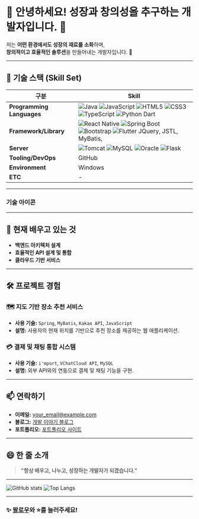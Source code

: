 # 🌟 안녕하세요! 성장과 창의성을 추구하는 개발자입니다. 👋

저는 **어떤 환경에서도 성장의 재료를 소화**하며,  
**창의적이고 효율적인 솔루션**을 만들어내는 개발자입니다. 🚀  

---

## 🔧 기술 스택 (Skill Set)

| **구분**              | **Skill**                                                                                   |
|-----------------------|---------------------------------------------------------------------------------------------|
| **Programming Languages** | ![Java](https://img.shields.io/badge/-Java-007396?logo=java&logoColor=white) ![JavaScript](https://img.shields.io/badge/-JavaScript-F7DF1E?logo=javascript&logoColor=black) ![HTML5](https://img.shields.io/badge/-HTML5-E34F26?logo=html5&logoColor=white) ![CSS3](https://img.shields.io/badge/-CSS3-1572B6?logo=css3&logoColor=white) ![TypeScript](https://img.shields.io/badge/-TypeScript-007ACC?logo=typescript&logoColor=white) ![Python](https://img.shields.io/badge/-Python-3776AB?logo=python&logoColor=white) Dart                                    |
| **Framework/Library** | ![React Native](https://img.shields.io/badge/-React%20Native-61DAFB?logo=react&logoColor=black) ![Spring Boot](https://img.shields.io/badge/-Spring%20Boot-6DB33F?logo=springboot&logoColor=white) ![Bootstrap](https://img.shields.io/badge/-Bootstrap-7952B3?logo=bootstrap&logoColor=white) ![Flutter](https://img.shields.io/badge/-Flutter-02569B?logo=flutter&logoColor=white) JQuery, JSTL, MyBatis,                         |
| **Server**            | ![Tomcat](https://img.shields.io/badge/-Tomcat-F8DC75?logo=apachetomcat&logoColor=black) ![MySQL](https://img.shields.io/badge/-MySQL-4479A1?logo=mysql&logoColor=white) ![Oracle](https://img.shields.io/badge/-Oracle-F80000?logo=oracle&logoColor=white) ![Flask](https://img.shields.io/badge/-Flask-000000?logo=flask&logoColor=white)                                                        |
| **Tooling/DevOps**    | GitHub                                                                                      |
| **Environment**       | Windows                                                                                     |
| **ETC**               | -                                                                                           |

---

### **기술 아이콘**















---

## 🌱 현재 배우고 있는 것
- **백엔드 아키텍처 설계**
- **효율적인 API 설계 및 통합**
- **클라우드 기반 서비스**

---

## 🛠 프로젝트 경험
### 🗺 **지도 기반 장소 추천 서비스**
- **사용 기술:** `Spring`, `MyBatis`, `Kakao API`, `JavaScript`
- **설명:** 사용자의 현재 위치를 기반으로 추천 장소를 제공하는 웹 애플리케이션.

### 💳 **결제 및 채팅 통합 시스템**
- **사용 기술:** `i'mport`, `VChatCloud API`, `MySQL`
- **설명:** 외부 API와의 연동으로 결제 및 채팅 기능을 구현.

---

## 📫 연락하기
- **이메일:** your_email@example.com  
- **블로그:** [개발 이야기 블로그](https://your-blog-link.com)  
- **포트폴리오:** [포트폴리오 사이트](https://your-portfolio-link.com)

---

## 😄 한 줄 소개
> **"항상 배우고, 나누고, 성장하는 개발자가 되겠습니다."**

---

![GitHub stats](https://github-readme-stats.vercel.app/api?username=SJ0503&show_icons=true&theme=radical)
![Top Langs](https://github-readme-stats.vercel.app/api/top-langs/?username=SJ0503&layout=compact&theme=radical)

---

### ✨ [팔로우](https://github.com/SJ0503)와 ⭐️를 눌러주세요!
